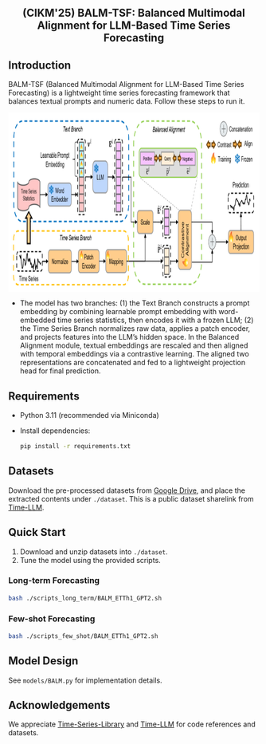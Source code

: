 <div align="center">
  <h2><b>(CIKM'25) BALM-TSF: Balanced Multimodal Alignment for LLM-Based Time Series Forecasting</b></h2>
</div>

## Introduction

BALM-TSF (Balanced Multimodal Alignment for LLM-Based Time Series Forecasting) is a lightweight time series forecasting framework that balances textual prompts and numeric data. Follow these steps to run it.

<p align="center">
<img src="./figs/framework.png" height = "360" alt="" align=center />
</p>

- The model has two branches: (1) the Text Branch constructs a prompt embedding by combining learnable prompt embedding with word-embedded time series statistics, then encodes it with a frozen LLM; (2) the Time Series Branch normalizes raw data, applies a patch encoder, and projects features into the LLM’s hidden space. In the Balanced Alignment module, textual embeddings are rescaled and then aligned with temporal embeddings via a contrastive learning. The aligned two representations are concatenated and fed to a lightweight projection head for final prediction.

## Requirements

* Python 3.11 (recommended via Miniconda)
* Install dependencies:

  ```bash
  pip install -r requirements.txt
  ```

## Datasets

Download the pre-processed datasets from [Google Drive](https://drive.google.com/file/d/1NF7VEefXCmXuWNbnNe858WvQAkJ_7wuP/view?usp=sharing), and place the extracted contents under `./dataset`. This is a public dataset sharelink from [Time-LLM](https://github.com/KimMeen/Time-LLM).

## Quick Start

1. Download and unzip datasets into `./dataset`.
2. Tune the model using the provided scripts.

### Long-term Forecasting

```bash
bash ./scripts_long_term/BALM_ETTh1_GPT2.sh
```

### Few-shot Forecasting

```bash
bash ./scripts_few_shot/BALM_ETTh1_GPT2.sh
```

## Model Design

See `models/BALM.py` for implementation details.

## Acknowledgements

We appreciate [Time-Series-Library](https://github.com/thuml/Time-Series-Library) and [Time-LLM](https://github.com/KimMeen/Time-LLM) for code references and datasets.
